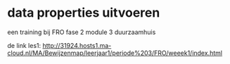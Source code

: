 # data properties uitvoeren

een training bij FRO fase 2 module 3 duurzaamhuis 

de link les1: http://31924.hosts1.ma-cloud.nl/MA/Bewijzenmap/leerjaar1/periode%203/FRO/weeek1/index.html
